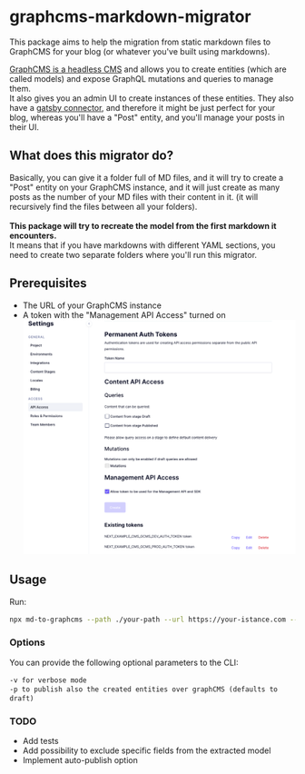 # graphcms-markdown-migrator

This package aims to help the migration from static markdown files to GraphCMS for your blog (or whatever you've built using markdowns).

[GraphCMS is a headless CMS](https://graphcms.com/academy/headless-cms) and allows you to create entities (which are called models) and expose GraphQL mutations and queries to manage them.<br/>
It also gives you an admin UI to create instances of these entities. They also have a [gatsby connector](https://www.gatsbyjs.com/docs/sourcing-from-graphcms/), and therefore it might be just perfect for your blog, whereas you'll have a "Post" entity, and you'll manage your posts in their UI.

## What does this migrator do?

Basically, you can give it a folder full of MD files, and it will try to create a "Post" entity on your GraphCMS instance, and it will just create as many posts as the number of your MD files with their content in it. (it will recursively find the files between all your folders).
<br/><br/>
**This package will try to recreate the model from the first markdown it encounters.**<br/>
It means that if you have markdowns with different YAML sections, you need to create two separate folders where you'll run this migrator.<br/>

## Prerequisites

- The URL of your GraphCMS instance
- A token with the "Management API Access" turned on![Management API access graph cms token](./assets/token-creation.png)

## Usage

Run:

```sh
npx md-to-graphcms --path ./your-path --url https://your-istance.com --token <token>
```

### Options

You can provide the following optional parameters to the CLI:

```
-v for verbose mode
-p to publish also the created entities over graphCMS (defaults to draft)
```

### TODO

- Add tests
- Add possibility to exclude specific fields from the extracted model
- Implement auto-publish option
